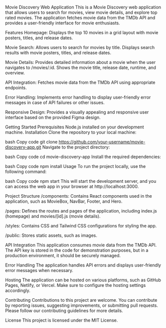 Movie Discovery Web Application
This is a Movie Discovery web application that allows users to search for movies, view movie details, and explore top rated movies. The application fetches movie data from the TMDb API and provides a user-friendly interface for movie enthusiasts.

Features
Homepage: Displays the top 10 movies in a grid layout with movie posters, titles, and release dates.

Movie Search: Allows users to search for movies by title. Displays search results with movie posters, titles, and release dates.

Movie Details: Provides detailed information about a movie when the user navigates to /movies/:id. Shows the movie title, release date, runtime, and overview.

API Integration: Fetches movie data from the TMDb API using appropriate endpoints.

Error Handling: Implements error handling to display user-friendly error messages in case of API failures or other issues.

Responsive Design: Provides a visually appealing and responsive user interface based on the provided Figma design.

Getting Started
Prerequisites
Node.js installed on your development machine.
Installation
Clone the repository to your local machine:

bash
Copy code
git clone https://github.com/your-username/movie-discovery-app.git
Navigate to the project directory:

bash
Copy code
cd movie-discovery-app
Install the required dependencies:

bash
Copy code
npm install
Usage
To run the project locally, use the following command:

bash
Copy code
npm start
This will start the development server, and you can access the web app in your browser at http://localhost:3000.

Project Structure
/components: Contains React components used in the application, such as MovieBox, NavBar, Footer, and Hero.

/pages: Defines the routes and pages of the application, including index.js (homepage) and movies/[id].js (movie details).

/styles: Contains CSS and Tailwind CSS configurations for styling the app.

/public: Stores static assets, such as images.

API Integration
This application consumes movie data from the TMDb API. The API key is stored in the code for demonstration purposes, but in a production environment, it should be securely managed.

Error Handling
The application handles API errors and displays user-friendly error messages when necessary.

Hosting
The application can be hosted on various platforms, such as GitHub Pages, Netlify, or Vercel. Make sure to configure the hosting settings accordingly.

Contributing
Contributions to this project are welcome. You can contribute by reporting issues, suggesting improvements, or submitting pull requests. Please follow our contributing guidelines for more details.

License
This project is licensed under the MIT License.